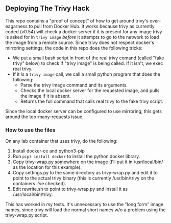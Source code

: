 ## Deploying The Trivy Hack

This repo contains a "proof of concept" of how to get around trivy's over-eagarness to pull from Docker Hub. It works because trivy as currently coded (v0.54) will check a docker server if it is present for any image trivy is asked for in `trivy image` *before* it attempts to go to the network to load the image from a remote source. Since trivy does not respect docker's mirroring settings, the code in this repo does the following tricks:

* We put a small bash script in front of the real trivy comand (called "fake trivy" below) to check if "trivy image" is being called.  If it isn't, we exec real trivy.
* If it *is* a `trivy image` call, we call a small python program that does the following:
  + Parse the trivy image command and its arguments.
  + Checks the local docker server for the requested image, and pulls the image if it is absent.
  + Returns the full command that calls real trivy to the fake trivy script.

Since the local docker server can be configured to use mirroring, this gets around the too-many-requests issue.

### How to use the files

On any lab container that uses trivy, do the following:

1. Install docker-ce and python3-pip
2. Run `pip3 install docker` to install the python docker library.
3. Copy trivy-wrap.py somewhere on the image (I'll put it in /usr/local/bin/ as the location for this example).
4. Copy settings.py to the same directory as trivy-wrap.py and edit it to point to the actual trivy binary (this is currently /usr/bin/trivy on the containers I've checked).
5. Edit rewrite.sh to point to trivy-wrap.py and install it as /usr/local/bin/trivy.

This has worked in my tests. It's unnecessary to use the "long form" image names, since trivy will load the normal short names w/o a problem using the trivy-wrap.py script.
